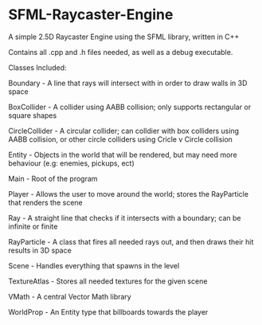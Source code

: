 # SFML-Raycaster-Engine
A simple 2.5D Raycaster Engine using the SFML library, written in C++

Contains all .cpp and .h files needed, as well as a debug executable.


Classes Included:

Boundary - A line that rays will intersect with in order to draw walls in 3D space

BoxCollider - A collider using AABB collision; only supports rectangular or square shapes

CircleCollider - A circular collider; can colldier with box colliders using AABB collision, or other circle colliders using Cricle v Circle collision

Entity - Objects in the world that will be rendered, but may need more behaviour (e.g: enemies, pickups, ect)

Main - Root of the program

Player - Allows the user to move around the world; stores the RayParticle that renders the scene

Ray - A straight line that checks if it intersects with a boundary; can be infinite or finite

RayParticle - A class that fires all needed rays out, and then draws their hit results in 3D space

Scene - Handles everything that spawns in the level

TextureAtlas - Stores all needed textures for the given scene

VMath - A central Vector Math library

WorldProp - An Entity type that billboards towards the player
